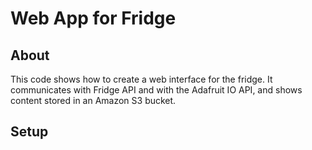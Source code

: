 # Web App for Fridge

## About
This code shows how to create a web interface for the fridge. It communicates with Fridge API and with the Adafruit IO API, and shows content stored in an Amazon S3 bucket. 

## Setup


